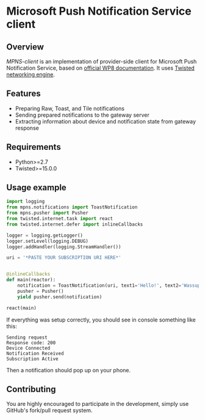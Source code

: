 # Microsoft Push Notification Service client

## Overview
*MPNS-client* is an implementation of provider-side client for Microsoft Push
Notification Service, based on
[official WP8 documentation](https://msdn.microsoft.com/en-us/library/windows/apps/ff402558.aspx).
It uses [Twisted networking engine](https://twistedmatrix.com).

## Features
* Preparing Raw, Toast, and Tile notifications
* Sending prepared notifications to the gateway server
* Extracting information about device and notification state from gateway
response

## Requirements
* Python>=2.7
* Twisted>=15.0.0

## Usage example

```python
import logging
from mpns.notifications import ToastNotification
from mpns.pusher import Pusher
from twisted.internet.task import react
from twisted.internet.defer import inlineCallbacks

logger = logging.getLogger()
logger.setLevel(logging.DEBUG)
logger.addHandler(logging.StreamHandler())

uri = '*PASTE YOUR SUBSCRIPTION URI HERE*'


@inlineCallbacks
def main(reactor):
    notification = ToastNotification(uri, text1='Hello!', text2='Wassup?')
    pusher = Pusher()
    yield pusher.send(notification)

react(main)

```

If everything was setup correctly, you should see in console something like
this:
```
Sending request
Response code: 200
Device Connected
Notification Received
Subscription Active
```
Then a notification should pop up on your phone.

## Contributing
You are highly encouraged to participate in the development, simply use
GitHub's fork/pull request system.
